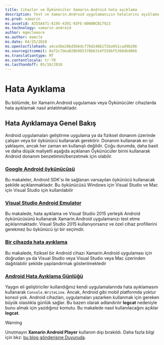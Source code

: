 ```yaml
---
title: Cihazlar ve Öykünücüler Xamarin.Android hata ayıklama
description: Test ve Xamarin.Android uygulamanızın hatalarını ayıklama
ms.prod: xamarin
ms.assetid: A355A471-8195-4391-93FE-0000BCB17923
ms.technology: xamarin-android
author: mgmclemore
ms.author: mamcle
ms.date: 04/25/2018
ms.openlocfilehash: a4ce36e28bd5b6dcf78d248b1f2ba951cad9b286
ms.sourcegitcommit: 0a72c7dea020b965378b6314f558bf5360dbd066
ms.translationtype: MT
ms.contentlocale: tr-TR
ms.lasthandoff: 05/10/2018
---
```

# <a name="debugging"></a>Hata Ayıklama

Bu bölümde, bir Xamarin.Android uygulaması veya Öykünücüler cihazlarda hata ayıklamak nasıl anlatılmaktadır.
## <a name="debugging-overview"></a>Hata Ayıklamaya Genel Bakış

Android uygulamaları geliştirme uygulama ya da fiziksel donanım üzerinde çalışan veya bir öykünücü kullanarak gerektirir. Donanım kullanarak en iyi yaklaşımı, ancak her zaman en kullanışlı değildir. Çoğu durumda, daha basit ve daha düşük maliyetli aşağıda açıklanan Öykünücüler birini kullanarak Android donanım benzetimini/benzetmek için olabilir.


### <a name="google-android-emulatorandroiddeploy-testdebuggingandroid-sdk-emulatorindexmd"></a>[Google Android öykünücüsü](~/android/deploy-test/debugging/android-sdk-emulator/index.md)

Bu makaleler, Android SDK'sı ile sağlanan varsayılan öykünücü kullanacak şekilde açıklanmaktadır. Bu öykünücüsü Windows için Visual Studio ve Mac için Visual Studio için kullanılabilir

### <a name="visual-studio-android-emulatorandroiddeploy-testdebuggingvisual-studio-android-emulatormd"></a>[Visual Studio Android Emulator](~/android/deploy-test/debugging/visual-studio-android-emulator.md)

Bu makalede, hata ayıklama ve Visual Studio 2015 yerleşik Android öykünücüsünü kullanarak Xamarin.Android uygulamanızı test etme açıklanmaktadır. Visual Studio 2015 kullanıyorsanız ve özel cihaz profillerini gerekmez bu öykünücü iyi bir seçimdir.

### <a name="debugging-on-a-deviceandroiddeploy-testdebuggingdebug-on-devicemd"></a>[Bir cihazda hata ayıklama](~/android/deploy-test/debugging/debug-on-device.md)

Bu makalede, fiziksel bir Android cihazı Xamarin.Android uygulaması için doğrudan ya da Visual Studio veya Visual Studio veya Mac üzerinden dağıtılabilir şekilde yapılandırmak gösterilmektedir

### <a name="android-debug-logandroiddeploy-testdebuggingandroid-debug-logmd"></a>[Android Hata Ayıklama Günlüğü](~/android/deploy-test/debugging/android-debug-log.md)

Yaygın eli geliştiriciler kullandığınız kendi uygulamalarında hata ayıklamasını kullanarak `Console.WriteLine`. Ancak, Android gibi mobil platformda yoktur konsol yok. Android cihazları, uygulamaları yazarken kullanmak için gereken büyük olasılıkla günlük sağlar. Bu bazen olarak adlandırılır **logcat** nedeniyle bunu almak için yazdığınız komutu. Bu makalede nasıl kullanılacağını açıklar **logcat**.

> [!WARNING]
> Unutmayın **Xamarin Android Player** kullanım dışı bırakıldı. Daha fazla bilgi için bkz: [bu blog gönderisine Duyuruda](https://blog.xamarin.com/live-from-dotnetconf-cycle-7-xamarin-studio-6-and-more/).
